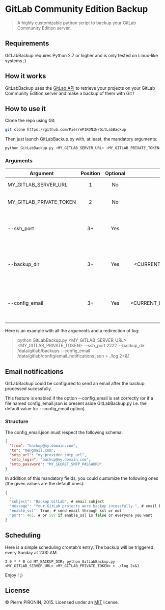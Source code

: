 # GitLab Community Edition Backup

> A highly customizable python script to backup your GitLab Community Edition server.

## Requirements
GitLabBackup requires Python 2.7 or higher and is only tested on Linux-like systems ;)

## How it works
GitLabBackup uses the [GitLab API](http://doc.gitlab.com/ee/api/projects.html) to retrieve your projects on your GitLab Community Edition server and make a backup of them with Git !

## How to use it
Clone the repo using Git:
``` bash
git clone https://github.com/PierrePIRONIN/GitLabBackup
```
Then just launch GitLabBackup.py with, at least, the mandatory arguments:
``` bash
python GitLabBackup.py <MY_GITLAB_SERVER_URL> <MY_GITLAB_PRIVATE_TOKEN>
```
### Arguments
| Argument                | Position | Optional | Default             | Description |
| ----------------------- | :------: | :------: | :-----------------: | ----------- |
| MY_GITLAB_SERVER_URL    | 1        | No       |                     | Your GitLab-CE server url |
| MY_GITLAB_PRIVATE_TOKEN | 2        | No       |                     | Your GitLab-CE [private token](https://www.safaribooksonline.com/library/view/gitlab-cookbook/9781783986842/ch06s05.html) |
| --ssh_port              | 3+       | Yes      | 22                  | The ssh port used to clone your GitLab projects |
| --backup_dir            | 3+       | Yes      | <CURRENT_DIR>/repos_backup      | The parent directory where your GitLab projects will be cloned |
| --config_email          | 3+       | Yes      | <CURRENT_DIR>/config_email.json | The JSON file containing configuration of email notifications |

Here is an example with all the arguments and a redirection of log:
> python GitLabBackup.py <MY_GITLAB_SERVER_URL> <MY_GITLAB_PRIVATE_TOKEN> --ssh_port 2222 --backup_dir /data/gitlab/backups --config_email /data/gitlab/config/email_notifications.json > ./log 2>&1

## Email notifications
GitLabBackup could be configured to send an email after the backup processed sucessfully. 

This feature is enabled if the option --config_email is set correctly (or if a file named config_email.json is present aside GitLabBackup.py i.e. the default value for --config_email option).

### Structure
The config_email.json must respect the following schema:
``` json
{
  "from": "backup@my.domain.com",
  "to": "me@gmail.com",
  "smtp_url": "my_provider_smtp_url",
  "smtp_login": "backup@my.domain.com",
  "smtp_password": "MY_SECRET_SMTP_PASSWORD"
}
```
In addition of this mandatory fields, you could customize the following ones (the given values are the default ones):
``` javascript
{
  ...
  "subject": "Backup GitLab", # email subject
  "message": "Your GitLab projects were backup sucessfully.", # email body
  "enable_ssl": True, # send email through ssl or not
  "port": 465, # or 587 if enable_ssl is false or everyone you want
}
```

## Scheduling
Here is a simple scheduling crontab's entry. The backup will be triggered every Sunday at 2:00 AM.
``` crontab
2 0 * * 0 cd MY_BACKUP_DIR; python GitLabBackup.py <MY_GITLAB_SERVER_URL> <MY_GITLAB_PRIVATE_TOKEN> > ./log 2>&1
```

Enjoy ! ;)

## License
© Pierre PIRONIN, 2015. Licensed under an [MIT](https://github.com/PierrePIRONIN/GitLabBackup/blob/master/LICENSE.md) license.
